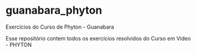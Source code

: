 # guanabara_phyton
Exercícios do Curso de Phyton - Guanabara

Esse repositório contem todos os exercícios resolvidos do Curso em Video - PHYTON

